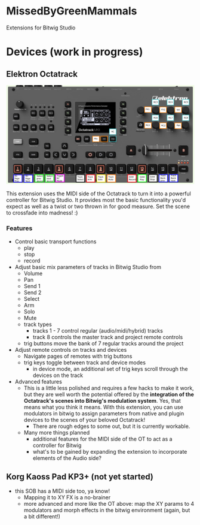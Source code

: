 # MissedByGreenMammals
Extensions for Bitwig Studio

# Devices (work in progress)

## Elektron Octatrack 

![Alt text](/images/ot-layout.png?raw=true "Octatrack Layout")

This extension uses the MIDI side of the Octatrack to turn it into a powerful controller for Bitwig Studio. It provides most the basic functionality you'd expect as well as a twist or two thrown in for good measure. Set the scene to crossfade into madness! :)


### Features
- Control basic transport functions
  - play
  - stop
  - record
- Adjust basic mix parameters of tracks in Bitwig Studio from 
  - Volume
  - Pan
  - Send 1 
  - Send 2
  - Select 
  - Arm
  - Solo
  - Mute
  - track types
    - tracks 1 - 7 control regular (audio/midi/hybrid) tracks 
    - track 8 controls the master track and project remote controls
  - trig buttons move the bank of 7 regular tracks around the project
- Adjust remote controls on tracks and devices
  - Navigate pages of remotes with trig buttons
  - trig keys toggle between track and device modes
    - in device mode, an additional set of trig keys scroll through the devices on the track
- Advanced features
  - This is a little less polished and requires a few hacks to make it work, but they are well worth the potential offered by the **integration of the Octatrack's scenes into Bitwig's modulation system**. Yes, that means what you think it means. With this extension, you can use modulators in bitwig to assign parameters from native and plugin devices to the scenes of your beloved Octatrack!
    - There are rough edges to some out, but it is currently workable. 
  - Many more things planned 
    - additional features for the MIDI side of the OT to act as a controller for Bitwig
    - what's to be gained by expanding the extension to incorporate elements of the Audio side?

## Korg Kaoss Pad KP3+ (not yet started)
- this SOB has a MIDI side too, ya know! 
  - Mapping it to XY FX is a no-brainer
  - more advanced and more like the OT above: map the XY params to 4 modulators and morph effects in the bitwig environment (again, but a bit different!)